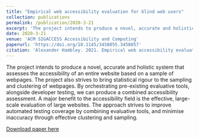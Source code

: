 ```yaml
---
title: "Empirical web accessibility evaluation for blind web users"
collection: publications
permalink: /publication/2020-3-21
excerpt: 'The project intends to produce a novel, accurate and holistic system that assesses the accessibility of an entire website based on a sample of webpages. The project also strives to bring statistical rigour to the sampling and clustering of webpages. By orchestrating pre-existing evaluative tools, alongside developer testing, we can produce a combined accessibility assessment. A major benefit to the accessibility field is the effective, large-scale evaluation of large websites. The approach strives to improve automated testing coverage by combining evaluative tools, and minimise inaccuracy through effective clustering and sampling.'
date: 2020-3-21
venue: 'ACM SIGACCESS Accessibility and Computing'
paperurl: 'https://doi.org/10.1145/3458055.3458057'
citation: 'Alexander Hambley. 2021. Empirical web accessibility evaluation for blind web users. SIGACCESS Access. Comput.'
---
```

The project intends to produce a novel, accurate and holistic system that assesses the accessibility of an entire website based on a sample of webpages. The project also strives to bring statistical rigour to the sampling and clustering of webpages. By orchestrating pre-existing evaluative tools, alongside developer testing, we can produce a combined accessibility assessment. A major benefit to the accessibility field is the effective, large-scale evaluation of large websites. The approach strives to improve automated testing coverage by combining evaluative tools, and minimise inaccuracy through effective clustering and sampling.

[Download paper here](https://doi.org/10.1145/3458055.3458057)